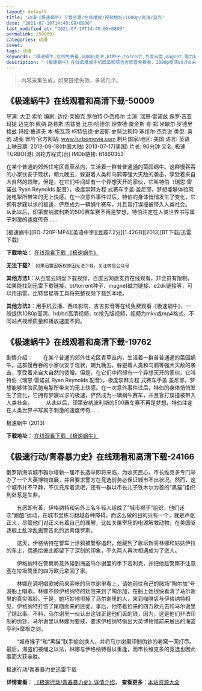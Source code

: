 ```yaml
---
layout: default
title: '动漫《极速蜗牛》下载资源/在线播放/视频地址/1080p/高清/蓝光'
date: "2021-07-10T14:40:08+0800"
last_modified_at: "2021-07-10T14:40:08+0800"
permalink: /50009/
categories: 动漫
cover:
tags: 动漫
keywords: '极速蜗牛,在线免费看,1080p高清,bt种子,torrent,百度云盘,magnet,磁力链,迅雷下载资源'
description: '《极速蜗牛》在线云播放手机西瓜影院吉吉影音免费看，1080p高清bd/hd未删减完整版和tc抢先枪版，mkv/mp4格式，附带bt/torrent种子、magnet/磁力链、百度云盘、网盘资源迅雷下载链接'
---
```


>内容采集生成，如果链接失效，多试几个。


## 《极速蜗牛》在线观看和高清下载-50009

导演: 大卫·索伦 编剧: 达伦·莱姆克 罗伯特·D·西格尔 主演: 瑞恩·雷诺兹 保罗·吉亚玛提 迈克尔·佩纳 路易斯·古兹曼 比尔·哈德尔 理查德·詹金斯 肯·郑 米歇尔·罗德里格兹 玛娅·鲁道夫 本·施瓦茨 柯特伍德·史密斯 史努比狗狗 塞缪尔·杰克逊 类型: 喜剧 动画 冒险 官方网站: www.turbomovie.com 制片国家/地区: 美国 语言: 英语 上映日期: 2013-09-18(中国大陆) 2013-07-17(美国) 片长: 96分钟 又名: 极速TURBO(港) 涡轮方程式(台) IMDb链接: tt1860353

在某个普通的郊外住宅区青草丛内，生活着一群普普通通的菜园蜗牛。这群慢吞吞的小家伙安于现状，朝九晚五，躲避着人类和乌鸦等强大天敌的袭击，享受着来自大自然的馈赠。但是，在它们中间却有一个异想天开的家伙，它叫特伯（瑞恩·雷诺兹 Ryan Reynolds 配音），极度崇拜方程 式赛车手盖·盖尼耶，梦想能够体验风驰电掣所带来的无上快感。在一次意外事件过后，特伯的身体悄悄发生了变化，它拥有梦寐以求的极速，俨然成为一辆蜗牛赛车，并且盲打误撞被带入人类社会。 从此以后，印第安纳波利斯的500赛车赛不再是梦想，特伯注定在人类世界书写属于刺激的速度传奇……


[极速蜗牛][BD-720P-MP4][英语中字][豆瓣7.2分][1.42GB][2013][BT下载/迅雷下载]

**下载地址**： [在线观看下载 《极速蜗牛》](https://www.btdx8.com/torrent/turbo_2013.html) 


**无法下载?**：`如果迅雷因版权原因无法下载，关注微信公众号 `

**其他方法1**：从百度云网盘下载视频，百度云网盘支持在线观看，非会员有限制，如果能找到迅雷下载链接、bt/torrent种子、magnet磁力链接、e2dk链接等，可以用迅雷、比特彗星等工具将完整视频下载到本地。

**其他方法2**：用手机云播、西瓜影院、吉吉影音等在线免费观看《极速蜗牛》，一般提供1080p高清、hd/bd高清视频、tc抢先版视频，视频为mkv或mp4格式，不同站点视频质量和播放速度不同。


## 《极速蜗牛》在线观看和高清下载-19762

剧情介绍：　　在某个普通的郊外住宅区青草丛内，生活着一群普普通通的菜园蜗牛。这群慢吞吞的小家伙安于现状，朝九晚五，躲避着人类和乌鸦等强大天敌的袭击，享受着来自大自然的馈赠。但是，在它们中间却有一个异想天开的家伙，它叫特伯（瑞恩·雷诺兹 Ryan Reynolds 配音），极度崇拜方程 式赛车手盖·盖尼耶，梦想能够体验风驰电掣所带来的无上快感。在一次意外事件过后，特伯的身体悄悄发生了变化，它拥有梦寐以求的极速，俨然成为一辆蜗牛赛车，并且盲打误撞被带入人类社会。  　　从此以后，印第安纳波利斯的500赛车赛不再是梦想，特伯注定在人类世界书写属于刺激的速度传奇……


极速蜗牛 (2013)

**下载地址**： [在线观看下载 《极速蜗牛》](https://www.btbtdy.me/btdy/dy2169.html) 


## 《极速行动/青春暴力史》在线观看和高清下载-24166

俄罗斯海滨城市雅尔塔新一届市长选举即将来临，为收买民心，市长维克多专门举办了一个大英博物馆展，并且要求警方在竞选前务必保证城市不出状况。然而，这个城市并不平静，不仅充斥着流氓，还有一群以市长儿子铁木尔为首的“黑猫”组织到处惹是生非。</p>　　有恶即有善，伊格纳特和另外三名年轻人组成了&ldquo;城市猴子”组织，他们迷恋&ldquo;跑酷”运动，在城市里练习翻越各种障碍，而这么做的目的只有一个，就是声张正义，尽管他们对正义有着自己的理解，比如关屠宰场的电源解救动物，在美国驱逐舰上乱涂乱画警告北约远离俄罗斯。</p>　　这天，伊格纳特在警车上涂鸦被警察追赶，他藏到了歌坛新秀林娜和姑姑伊拉的车上，偶遇给彼此都留下了深刻的印象，不久两人再次相遇成为了恋人。</p>　　伊格纳特在警察局意外碰到海盗马尔谢里的手下若利克，并把他趁警察不注意塞在垃圾筒里的四万欧元拿回了家。</p>　　林娜在酒吧唱歌被前来索帐的马尔谢里看上，请她前往自己的赌场&ldquo;陶尔加&rdquo;号游船上唱歌。林娜不顾伊格纳特的劝阻来到了陶尔加，在船上她很快看清了马尔谢里的真实嘴脸。于是，她巧妙地甩掉了马尔谢里的人，来到咖啡店与伊格纳特相见，伊格纳特打伤了尾随而来的匪徙。事后，他带着捡来的四万欧元去和马尔谢里了结此事。不料，马尔谢里一伙认出这钱正是他们丢的钱，因为，这是他们非法印制的伪钞。马尔谢里以林娜为要挟，要求伊格纳特偷出大英博物馆前来展出的海盗亨利•摩根之剑。</p>　　“城市猴子”和&ldquo;黑猫”联手偷剑换人，并将马尔谢里印制伪钞的老窝一网打尽。最后，海盗们被绳之以法，林娜与伊格纳特得以重逢，而市长维克多的竞选也因此事而大获全胜。</p>


极速行动/青春暴力史迅雷下载

**详情查看**： [《极速行动/青春暴力史》详情介绍](/movie/24166/)， **查看更多**：[本站资源大全](/movie/t/all/)

